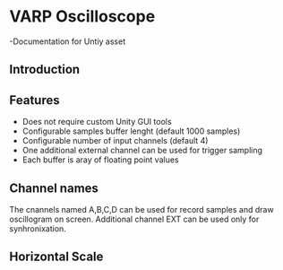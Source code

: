 # VARP Oscilloscope
-Documentation for Untiy asset 

## Introduction

## Features

* Does not require custom Unity GUI tools
* Configurable samples buffer lenght (default 1000 samples)
* Configurable number of input channels (default 4)
* One additional external channel can be used for trigger sampling 
* Each buffer is aray of floating point values

## Channel names

The cnannels named A,B,C,D can be used for record samples and draw oscillogram on screen. Additional channel EXT can be used only for synhronixation.

## Horizontal Scale

